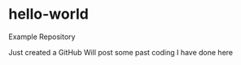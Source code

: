 # hello-world
Example Repository

Just created a GitHub
Will post some past coding I have done here
